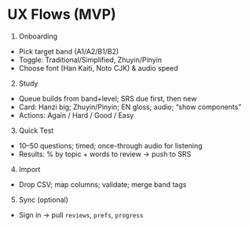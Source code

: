 # UX Flows (MVP)

1) Onboarding
- Pick target band (A1/A2/B1/B2)
- Toggle: Traditional/Simplified, Zhuyin/Pinyin
- Choose font (Han Kaiti, Noto CJK) & audio speed

2) Study
- Queue builds from band+level; SRS due first, then new
- Card: Hanzi big; Zhuyin/Pinyin; EN gloss; audio; “show components”
- Actions: Again / Hard / Good / Easy

3) Quick Test
- 10–50 questions; timed; once-through audio for listening
- Results: % by topic + words to review → push to SRS

4) Import
- Drop CSV; map columns; validate; merge band tags

5) Sync (optional)
- Sign in → pull `reviews`, `prefs`, `progress`

